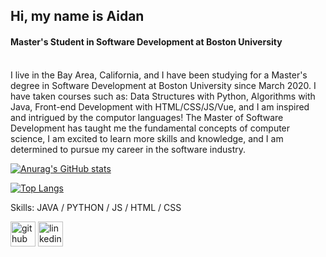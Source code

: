 ## Hi, my name is Aidan
#### Master's Student in Software Development at Boston University
\
I live in the Bay Area, California, and I have been studying for a Master's degree in Software Development at Boston University since March 2020. I have taken courses such as: Data Structures with Python, Algorithms with Java, Front-end Development with HTML/CSS/JS/Vue, and I am inspired and intrigued by the computor languages! The Master of Software Development has taught me the fundamental concepts of computer science, I am excited to learn more skills and knowledge, and I am determined to pursue my career in the software industry.

[![Anurag's GitHub stats](https://github-readme-stats.vercel.app/api?username=aidanschang&theme=radical)](https://github.com/anuraghazra/github-readme-stats)

[![Top Langs](https://github-readme-stats.vercel.app/api/top-langs/?username=anuraghazra&layout=compact&theme=radical)](https://github.com/anuraghazra/github-readme-stats)

Skills: JAVA / PYTHON / JS / HTML / CSS 

[<img src='https://cdn.jsdelivr.net/npm/simple-icons@3.0.1/icons/github.svg' alt='github' height='40'>](https://github.com/aidanschang)  [<img src='https://cdn.jsdelivr.net/npm/simple-icons@3.0.1/icons/linkedin.svg' alt='linkedin' height='40'>](https://www.linkedin.com/in/aidan-chang-b5197860/)  




